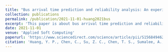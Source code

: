 ```yaml
---
title: "Bus arrival time prediction and reliability analysis: An experimental comparison of functional data analysis and Bayesian support vector regression"
collection: publications
permalink: /publication/2021-11-01-huang2021bus
excerpt: 'This paper is about bus arrival time prediction and reliability analysis.'
date: 2021-11-01
venue: 'Applied Soft Computing'
paperurl: 'https://www.sciencedirect.com/science/article/pii/S1568494621005846'
citation: 'Huang, Y. P., Chen, C., Su, Z. C., Chen, T. S., Sumalee, A., Pan, T. L., Zhong, R. X. (2021). &quot;Bus arrival time prediction and reliability analysis: An experimental comparison of functional data analysis and Bayesian support vector regression.&quot; <i>Applied Soft Computing</i>. 111, 107663.'
---
```

